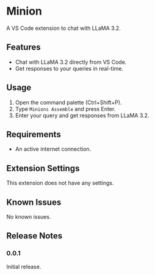# Minion

A VS Code extension to chat with LLaMA 3.2.

## Features

- Chat with LLaMA 3.2 directly from VS Code.
- Get responses to your queries in real-time.

## Usage

1. Open the command palette (Ctrl+Shift+P).
2. Type `Minions Assemble` and press Enter.
3. Enter your query and get responses from LLaMA 3.2.

## Requirements

- An active internet connection.

## Extension Settings

This extension does not have any settings.

## Known Issues

No known issues.

## Release Notes

### 0.0.1

Initial release.
